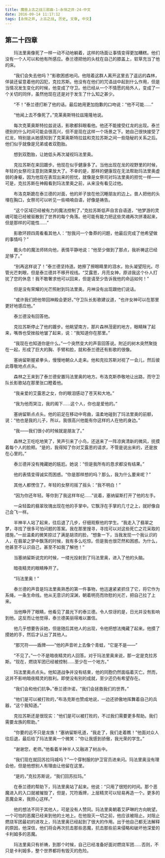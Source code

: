```yaml
---
title: 魔兽上古之战三部曲-1-永恒之井-24-中文
date: 2016-09-14 11:17:12
tags: [永恒之井, 上古之战, 历史, 文章, 中文]
---
```

##	第二十四章

　　玛法里奥像死了一样一动不动地躺着，这样的场面让事情变得更加糟糕。他们没有一个人可以和他有所感应。泰兰德把他的头枕在自己的膝盖上，软草充当了他的床。

<!--more-->

　　“我们会失去他吗？”影歌困惑地问。他陪着这群人离开这里去了遥远的森林，佯装还留意着他的囚犯，克拉苏斯。他没有在他们的咒语战中起到什么作用，但是当情况发生变化的时候，他变成了守卫。他已经从一个不情愿的局外人，变成了一个关切的同伴，虽然他现在还是对于发生了什么知之甚少。

　　“不！”泰兰德打断了他的话。最后她用更加抱歉的口吻说：“他不可能……”

　　“他闻上去不像死了。”克莱奥斯特拉兹隆隆地说。

　　每次克莱奥斯特拉兹说话，影歌都斜眼看他。他还不能接受红龙的出现。泰兰德别的什么时间可能会很高兴，但不是现在这样一个场景之下。她自己很快接受了红龙，特别是从她感知到了克莱奥斯特拉兹和克拉苏斯之间一些隐秘的关系之后。他们似乎就像是兄弟或者双胞胎。

　　想到双胞胎，让她低头再次凝视玛法里奥。

　　克拉苏斯在来回踱步。他现在似乎健康多了。当他出现在龙的视野里的时候，年轻的女祭司注意到效果放大了。不幸的是，那样的健康现在无法帮助玛法里奥虚弱的身躯，因为他现在表现出来的担忧，就像是女祭司对玛法里奥的担忧一样——可是，克拉苏斯在神殿看到玛法里奥之前，从来没有看见过他。

　　布洛克斯跪在泰兰德的对面，他的斧子放在他沉睡朋友的边上。兽人把他的头埋在胸口，女祭司可以听见一些喃喃自语，好像是祷告。

　　“这个区域已经被有力的魔法控制了，”克拉苏斯低声自言自语道，“他梦游的灵魂可能已经被驱散到了世界的每个角落。他可能有能力把这些灵魂再次拼凑起来，但是那样的可能性……”

　　影歌环顾四周看看其他人：“恕我问一个鲁莽的问题，他最后完成了他希望做的事情吗？”

　　戴头巾的魔法师转向他，表情平静地说：“他至少做到了那点，我祈祷这已经足够了。”

　　“别再这样说了！”泰兰德坚持道。她擦了擦眼睛里的泪水，抬头凝望阳光。尽管光芒刺眼，但是泰兰德并不移开视线。“艾露恩，月亮女神，原谅我这个仆人打扰了您的休息！我不敢奢求他可以回来，但是请至少告诉我他的命运如何！”

　　但是没有荣耀的光芒照射到玛法里奥。月神没有出现跟他们说话。

　　“或许我们把他带回神殿会更好。”守卫队长影歌建议道，“也许女神可以在那里更好地感应他。”

　　泰兰德没有回答他。

　　克拉苏斯停止了他的踱步。他眺望南方，那片森林茂密的地方，眼睛眯了起来，嘴唇也受挫般地皱了起来，说：“我知道你在那里。”

　　“我现在也知道你是什么。”一个突然变大的声音回答说。附近的树木突然聚拢在一起，形成了巨大的胸、手臂和脸，就和泰兰德还有影歌的很像。

　　塞纳留斯握紧拳头，慢慢地朝众人走来。他和克拉苏斯对视了一会儿，然后彼此尊敬地点点头。

　　森林之王来到了泰兰德安置玛法里奥的地方。布洛克斯恭敬地让出路，而守卫队长影歌站在那里张口瞪着他。

　　“我亲爱的艾露恩之女，你的眼泪感动了苍天和大地。”

　　“我为他而哭泣，我的阁下……这个人，你也是爱他的。”

　　塞纳留斯点点头。他的前足在移动中弯曲，温柔地碰到了玛法里奥的前额，说：“他也是我的儿子，所以，我很高兴他能有你这样的人在他的身边。”

　　“我——我们很小的时候就是朋友了。”

　　森林之王吃吃地笑了，笑声引来了小鸟，还送来了一阵凉爽清新的微风，抚摸着每个人的脸颊。“是的，我得知了你对艾露恩的请求，不管是说出来的，还是放在心里的。”

　　泰兰德并没有掩藏她的尴尬。她说：“但是我所有的恳求都没有结果。”

　　他的表情变得诚实而困惑。“你是那样想的吗？那么，我为什么要来呢？”

　　其他人都愣住了。年轻的女祭司摇了摇头：“我不明白！”

　　“因为你还年轻。等你到了我这样年纪……”说着，塞纳留斯打开了他的左手。

　　一朵轻盈的翡翠玫瑰出现在他的手掌中。它飘浮在手掌的几寸之上，就好像自己会飞一样。

　　半神半人站了起来，往后退了几步，仔细观察他的学生。“我走入了翡翠之梦，寻找了很多可怕问题的答案。我在那里搜寻，寻找可以对这些死亡之花采取的措施，”一丝温柔的微笑掠过了满是胡须的脸，“想象一下，当我发现一个我认识的人，在翡翠之梦中飘荡的时候，我有多么吃惊。但是我也很茫然和困惑。为什么，他甚至不认识自己，甚至不如我了解他！”

　　当塞纳留斯说完的时候，一缕光投射到了玛法里奥，进入了他的头脑。

　　暗夜精灵的眼睛睁开了。

　　“玛法里奥！”

　　泰兰德的声音是玛法里奥熟悉的第一件事物，他迅速紧紧抓住了它，将它作为系绳，一条生命线。他从无意识的深渊，朝着明亮而欣慰的光芒，把自己拉了上来。

　　当他睁开了眼睛，他看见了晨光下的泰兰德。令人惊讶的是，日光并没有影响到他。这反而让他觉得，泰兰德美丽得难以置信。

　　他几乎想要告诉她，但是随后其他人的出现，令他把想法掩藏了起来。他摸了摸她的手，然后才认出了其他人。

　　“那咒符——盾牌——”他的声音听上去像个青蛙，“它是不是——”

　　“不见了。”一个不是暗夜精灵的人回答。对于玛法里奥来说，那一定是克拉苏斯。“现在，燃烧军团已经被控制……至少在一个地方。”

　　玛法里奥点点头。他知道战争并没有结束，他的同胞仍然面临着灭亡。然而，这并不影响暗夜精灵的胜利。即使没有别的成就，至少还仍有希望存在。

　　“我们会和他们抗争。”泰兰德许诺，“我们会拯救我们的世界。”

　　“他们是可以被打败的，”布洛克斯也赞成地说，一边还骄傲地挥舞着自己的兵器，“这个我知道。”

　　克拉苏斯还是很现实：“他们是可以被打败的，不过我们需要更多帮助。我们需要龙族的帮助。”

　　“你要的远不只是龙族！”塞纳留斯吼道，“我走了，我们走着瞧！”他面对众人往后退，最后给了玛法里奥一个微笑：“你让我感到骄傲，我光荣的学生。”

　　“谢谢您，老师。”他看着半神半人又融进了树丛中。

　　“我们现在就回苏拉玛城吗？”一个穿制服的护卫官员进来问。玛法里奥没有理会他，但是他想别人有理由让他留在这里。

　　“是的，”克拉苏斯说，“我们回苏拉玛。”

　　在泰兰德的帮助下，玛法里奥站了起来。他说：“只用了很短的时间。那个恶魔进入的入口就被摧毁了，但是，咒符盾牌，上层精灵可以轻易再造一个。更多的恶魔会来，我担心这样。”

　　他的想法不同于其他人，可是没有人赞同。玛法里奥朝着艾萨琳的方向眺望。一个可怕的恶魔已经来到他的土地上。在他毁灭一切之前，他应该被阻止。对阻止燃烧军团最初的进攻上，玛法里奥已经起到了很大的作用。出于他自己都无法解释的原因，他深信，他们将会再次抗击那些恶魔，抗击那些前来侵略和破坏他深爱的卡利姆多的恶魔。

　　玛法里奥只有祈祷，到那个时候，自己已经准备好面对燃烧军团……否则，不只是卡利姆多，整个世界都将有毁灭的危险。